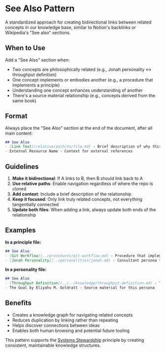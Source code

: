 # See Also Pattern

A standardized approach for creating bidirectional links between related concepts in our knowledge base, similar to Notion's backlinks or Wikipedia's "See also" sections.

## When to Use

Add a "See Also" section when:
- Two concepts are philosophically related (e.g., Jonah personality ↔ throughput definition)
- One concept implements or embodies another (e.g., a procedure that implements a principle)
- Understanding one concept enhances understanding of another
- There's a source material relationship (e.g., concepts derived from the same book)

## Format

Always place the "See Also" section at the end of the document, after all main content:

```markdown
## See Also
- [Link Text](relative/path/to/file.md) - Brief description of why this is related
- External Resource Name - Context for external references
```

## Guidelines

1. **Make it bidirectional**: If A links to B, then B should link back to A
2. **Use relative paths**: Enable navigation regardless of where the repo is cloned
3. **Add context**: Include a brief description of the relationship
4. **Keep it focused**: Only link truly related concepts, not everything tangentially connected
5. **Update both files**: When adding a link, always update both ends of the relationship

## Examples

**In a principle file:**
```markdown
## See Also
- [Git Workflow](../procedures/git-workflow.md) - Procedure that implements this principle
- [Jonah Personality](../personalities/jonah.md) - Consultant persona that teaches this concept
```

**In a personality file:**
```markdown
## See Also
- [Throughput Definition](../../knowledge/throughput-definition.md) - The North Star principle this persona helps discover
- The Goal by Eliyahu M. Goldratt - Source material for this persona
```

## Benefits

- Creates a knowledge graph for navigating related concepts
- Reduces duplication by linking rather than repeating
- Helps discover connections between ideas
- Enables both human browsing and potential future tooling

This pattern supports the [Systems Stewardship](../principles/systems-stewardship.md) principle by creating consistent, maintainable knowledge structures.